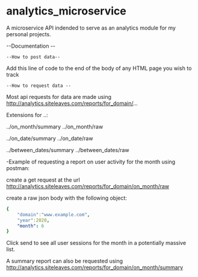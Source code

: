 # analytics_microservice
A microservice API indended to serve as an analytics module for my personal projects.

--Documentation --


	--How to post data--

Add this line of code to the end of the body of any HTML page you wish to track
<script content-type="text/javascript" src="http://analytics.siteleaves.com/cdn/logscript"></script>

	--How to request data --

Most api requests for data are made using http://analytics.siteleaves.com/reports/for_domain/...

Extensions for ..:

../on_month/summary
../on_month/raw

../on_date/summary
../on_date/raw

../between_dates/summary
../between_dates/raw



-Example of requesting a report on user activity for the month using postman:

create a get request at the url http://analytics.siteleaves.com/reports/for_domain/on_month/raw

create a raw json body with the following object:
```yaml
{
	"domain":"www.example.com",
	"year":2020,
	"month": 6
}
```

Click send to see all user sessions for the month in a potentially massive list.

A summary report can also be requested using http://analytics.siteleaves.com/reports/for_domain/on_month/summary
